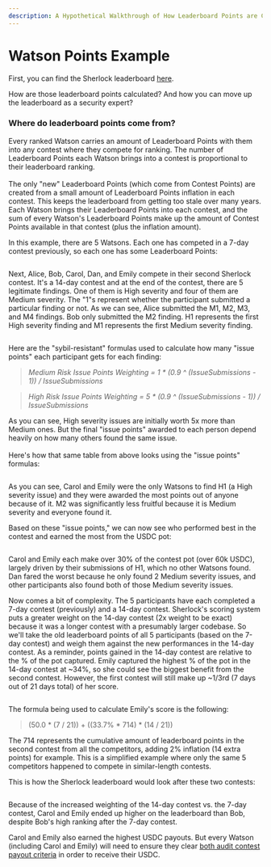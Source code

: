 ```yaml
---
description: A Hypothetical Walkthrough of How Leaderboard Points are Calculated
---
```


# Watson Points Example

First, you can find the Sherlock leaderboard [here](https://app.sherlock.xyz/audits/leaderboard).&#x20;

How are those leaderboard points calculated? And how you can move up the leaderboard as a security expert?

### **Where do leaderboard points come from?**

Every ranked Watson carries an amount of Leaderboard Points with them into any contest where they compete for ranking. The number of Leaderboard Points each Watson brings into a contest is proportional to their leaderboard ranking.\
\
The only "new" Leaderboard Points (which come from Contest Points) are created from a small amount of Leaderboard Points inflation in each contest. This keeps the leaderboard from getting too stale over many years. Each Watson brings their Leaderboard Points into each contest, and the sum of every Watson's Leaderboard Points make up the amount of Contest Points available in that contest (plus the inflation amount).&#x20;

In this example, there are 5 Watsons. Each one has competed in a 7-day contest previously, so each one has some Leaderboard Points:

<figure><img src="../../.gitbook/assets/image (13).png" alt=""><figcaption></figcaption></figure>

Next, Alice, Bob, Carol, Dan, and Emily compete in their second Sherlock contest. It's a 14-day contest and at the end of the contest, there are 5 legitimate findings. One of them is High severity and four of them are Medium severity. The "1"s represent whether the participant submitted a particular finding or not. As we can see, Alice submitted the M1, M2, M3, and M4 findings. Bob only submitted the M2 finding. H1 represents the first High severity finding and M1 represents the first Medium severity finding.&#x20;

<figure><img src="../../.gitbook/assets/image (16).png" alt=""><figcaption></figcaption></figure>

Here are the "sybil-resistant" formulas used to calculate how many "issue points" each participant gets for each finding:

> _Medium Risk Issue Points Weighting = 1 \* (0.9 ^ (IssueSubmissions - 1)) / IssueSubmissions_

> _High Risk Issue Points Weighting = 5 \* (0.9 ^ (IssueSubmissions - 1)) / IssueSubmissions_

As you can see, High severity issues are initially worth 5x more than Medium ones. But the final "issue points" awarded to each person depend heavily on how many others found the same issue. \
\
Here's how that same table from above looks using the "issue points" formulas:

<figure><img src="../../.gitbook/assets/image (12).png" alt=""><figcaption></figcaption></figure>

As you can see, Carol and Emily were the only Watsons to find H1 (a High severity issue) and they were awarded the most points out of anyone because of it. M2 was significantly less fruitful because it is Medium severity and everyone found it.&#x20;

Based on these "issue points," we can now see who performed best in the contest and earned the most from the USDC pot:

<figure><img src="../../.gitbook/assets/image (2) (1).png" alt=""><figcaption></figcaption></figure>

Carol and Emily each make over 30% of the contest pot (over 60k USDC), largely driven by their submissions of H1, which no other Watsons found. Dan fared the worst because he only found 2 Medium severity issues, and other participants also found both of those Medium severity issues.&#x20;

Now comes a bit of complexity. The 5 participants have each completed a 7-day contest (previously) and a 14-day contest. Sherlock's scoring system puts a greater weight on the 14-day contest (2x weight to be exact) because it was a longer contest with a presumably larger codebase. So we'll take the old leaderboard points of all 5 participants (based on the 7-day contest) and weigh them against the new performances in the 14-day contest. As a reminder, points gained in the 14-day contest are relative to the % of the pot captured. Emily captured the highest % of the pot in the 14-day contest at \~34%, so she could see the biggest benefit from the second contest. However, the first contest will still make up \~1/3rd (7 days out of 21 days total) of her score.&#x20;

<figure><img src="../../.gitbook/assets/image (1) (2).png" alt=""><figcaption></figcaption></figure>

The formula being used to calculate Emily's score is the following:

> (50.0 \* (7 / 21)) + ((33.7% \* 714) \* (14 / 21))

The 714 represents the cumulative amount of leaderboard points in the second contest from all the competitors, adding 2% inflation (14 extra points) for example. This is a simplified example where only the same 5 competitors happened to compete in similar-length contests.&#x20;

This is how the Sherlock leaderboard would look after these two contests:

<figure><img src="../../.gitbook/assets/image (3) (1) (1).png" alt=""><figcaption></figcaption></figure>

Because of the increased weighting of the 14-day contest vs. the 7-day contest, Carol and Emily ended up higher on the leaderboard than Bob, despite Bob's high ranking after the 7-day contest.&#x20;

Carol and Emily also earned the highest USDC payouts. But every Watson (including Carol and Emily) will need to ensure they clear [both audit contest payout criteria](./meeting-the-payout-criteria.md) in order to receive their USDC.&#x20;
